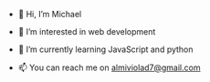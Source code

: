 - 👋 Hi, I’m Michael
- 👀 I’m interested in web development
- 🌱 I’m currently learning JavaScript and python

- 📫 You can reach me on almiviolad7@gmail.com

<!---
Almiviolad/Almiviolad is a ✨ special ✨ repository because its `README.md` (this file) appears on your GitHub profile.
You can click the Preview link to take a look at your changes.
--->
